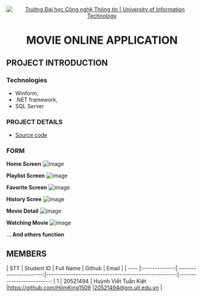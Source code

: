 <p align="center">
  <a href="https://www.uit.edu.vn/" title="Trường Đại học Công nghệ Thông tin" style="border: 5;">
    <img src="https://i.imgur.com/WmMnSRt.png" alt="Trường Đại học Công nghệ Thông tin | University of Information Technology">
  </a>
</p>

<!-- Title -->
<h1 align="center"><b>MOVIE ONLINE APPLICATION</b></h1>

## PROJECT INTRODUCTION
<a name="gioithieumonhoc"></a>
### Technologies
* Winform,
* .NET framework,
* SQL Server

### PROJECT DETAILS
<a name="congtrinh"></a>
* [Source code](https://github.com/HiImKing1509/Movie_Online_Application)

### FORM
**Home Screen**
![image](https://user-images.githubusercontent.com/84212036/208068287-3846805d-e158-4b7e-803e-f809e03de9e4.png)

**Playlist Screen**
![image](https://user-images.githubusercontent.com/84212036/208068475-30d99bf0-3f9b-461b-8b12-c56a68aba876.png)

**Favorite Screen**
![image](https://user-images.githubusercontent.com/84212036/208068618-8c928be6-24f2-449e-9c04-c24194f15736.png)

**History Scree**
![image](https://user-images.githubusercontent.com/84212036/208068685-5ce99d96-b62b-4ea4-a1c0-21c32cb2ebab.png)

**Movie Detail**
![image](https://user-images.githubusercontent.com/84212036/208068740-6bd92f60-fe78-4518-9ebe-d6a1c56569c7.png)

**Watching Movie**
![image](https://user-images.githubusercontent.com/84212036/208068837-154c6d0d-0071-4f02-91cf-3c18ec4bde98.png)

...
**And others function**


## MEMBERS
<a name="thanhvien"></a>
| STT    | Student ID          | Full Name       | Github                                               | Email                   |
| ---- |:-------------:| ----------------------:|-----------------------------------------------------:|-------------------------:
| 1      | 20521494      | Huỳnh Viết Tuấn Kiệt     |https://github.com/HiImKing1509                          |20521494@gm.uit.edu.vn   |








